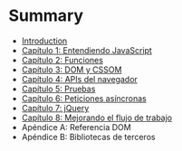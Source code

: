 # Summary

* [Introduction](README.md)
* [Capítulo 1: Entendiendo JavaScript](1-javascript.md)
* [Capítulo 2: Funciones](2-funciones.md)
* [Capítulo 3: DOM y CSSOM](3-dom-cssom.md)
* [Capítulo 4: APIs del navegador](4-apis-navegador.md)
* [Capítulo 5: Pruebas](5-pruebas.md)
* [Capítulo 6: Peticiones asíncronas](6-xhr.md)
* [Capítulo 7: jQuery](7-jquery.md)
* [Capítulo 8: Mejorando el flujo de trabajo](8-herramientas.md)
* Apéndice A: Referencia DOM
* Apéndice B: Bibliotecas de terceros

